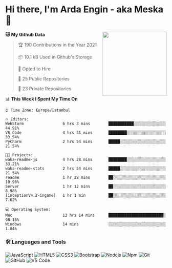 # Hi there, I'm Arda Engin - aka Meska 👋

<img align='right' src='https://user-images.githubusercontent.com/5713670/87202985-820dcb80-c2b6-11ea-9f56-7ec461c497c3.gif' width='200"'>

<!--START_SECTION:waka-->
**🐱 My Github Data** 

> 🏆 190 Contributions in the Year 2021
 > 
> 📦 10.1 kB Used in Github's Storage 
 > 
> 💼 Opted to Hire
 > 
> 📜 25 Public Repositories 
 > 
> 🔑 23 Private Repositories  
 > 
📊 **This Week I Spent My Time On** 

```text
⌚︎ Time Zone: Europe/Istanbul

🔥 Editors: 
WebStorm                 6 hrs 3 mins        ███████████░░░░░░░░░░░░░░   44.91% 
VS Code                  4 hrs 31 mins       ████████░░░░░░░░░░░░░░░░░   33.54% 
PyCharm                  2 hrs 54 mins       █████░░░░░░░░░░░░░░░░░░░░   21.54%

🐱‍💻 Projects: 
waka-readme-js           4 hrs 28 mins       ████████░░░░░░░░░░░░░░░░░   33.21% 
waka-readme-stats        2 hrs 54 mins       █████░░░░░░░░░░░░░░░░░░░░   21.54% 
readme                   1 hr 28 mins        ██░░░░░░░░░░░░░░░░░░░░░░░   10.96% 
Server                   1 hr 12 mins        ██░░░░░░░░░░░░░░░░░░░░░░░   8.98% 
[inceptionV4.2-ingame]   1 hr 1 min          ██░░░░░░░░░░░░░░░░░░░░░░░   7.62%

💻 Operating System: 
Mac                      13 hrs 14 mins      ████████████████████████░   98.16% 
Windows                  14 mins             ░░░░░░░░░░░░░░░░░░░░░░░░░   1.84%

```


<!--END_SECTION:waka-->


### 🛠 Languages and Tools
![JavaScript](https://img.shields.io/badge/-JavaScript-%23F7DF1C?style=flat-square&logo=javascript&logoColor=000000&color=%23FFCE5A)
![HTML5](https://img.shields.io/badge/-HTML5-%23E44D27?style=flat-square&logo=html5&logoColor=ffffff)
![CSS3](https://img.shields.io/badge/-CSS3-%231572B6?style=flat-square&logo=css3)
![Bootstrap](https://img.shields.io/badge/-Bootstrap-563D7C?style=flat-square&logo=Bootstrap)
![Nodejs](https://img.shields.io/badge/-Nodejs-339933?style=flat-square&logo=Node.js&logoColor=ffffff)
![Npm](https://img.shields.io/badge/-npm-CB3837?style=flat-square&logo=npm)
![Git](https://img.shields.io/badge/-Git-%23F05032?style=flat-square&logo=git&logoColor=%23ffffff)
![GitHub](https://img.shields.io/badge/-GitHub-181717?style=flat-square&logo=github)
![VS Code](http://img.shields.io/badge/-VS%20Code-007ACC?style=flat-square&logo=visual-studio-code&logoColor=ffffff)
